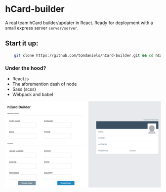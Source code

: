 # hCard-builder

A real team hCard builder/updater in React.
Ready for deployment with a small express server `server/server`.

## Start it up: 
```bash
    git clone https://github.com/tomdaniels/hCard-builder.git && cd hCard-builder && yarn install && yarn watch
```


### Under the hood?

- React.js 
- The aforemention dash of node
- Sass (scss)
- Webpack and babel

![Screenshot](./docs/screenshot.png)